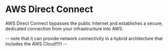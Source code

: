 # AWS Direct Connect
AWS Direct Connect bypasses the public Internet and establishes a secure, dedicated connection from your infrastructure into AWS.

-- note that it can provide network connectivity in a hybrid architecture that includes the AWS Cloud!!!!! --
